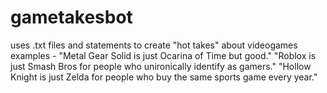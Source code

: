 # gametakesbot
uses .txt files and statements to create "hot takes" about videogames
examples - "Metal Gear Solid is just Ocarina of Time but good."
"Roblox is just Smash Bros for people who unironically identify as gamers."
"Hollow Knight is just Zelda for people who buy the same sports game every year."
